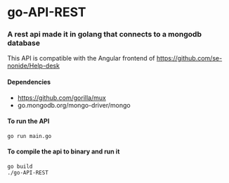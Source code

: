 # go-API-REST
### A rest api made it in golang that connects to a mongodb database

This API is compatible with the Angular frontend of https://github.com/se-nonide/Help-desk

#### Dependencies
  * https://github.com/gorilla/mux
  * go.mongodb.org/mongo-driver/mongo

#### To run the API
```
go run main.go
```

#### To compile the api to binary and run it
```
go build
./go-API-REST
```

